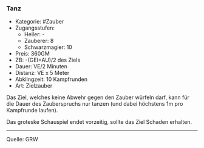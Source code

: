 ### Tanz

- Kategorie: #Zauber
- Zugangsstufen:
  - Heiler: -
  - Zauberer: 8
  - Schwarzmagier: 10
- Preis: 360GM
- ZB: -(GEI+AU)/2 des Ziels
- Dauer: VE/2 Minuten
- Distanz: VE x 5 Meter
- Abklingzeit: 10 Kampfrunden
- Art: Zielzauber

Das Ziel, welches keine Abwehr gegen den Zauber würfeln darf, kann für die Dauer des Zauberspruchs nur tanzen (und dabei höchstens 1m pro Kampfrunde laufen).

Das groteske Schauspiel endet vorzeitig, sollte das Ziel Schaden erhalten.

---

Quelle: GRW
